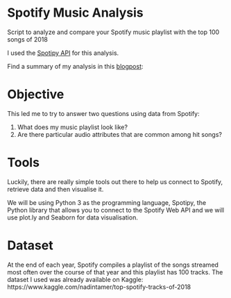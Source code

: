# Spotify Music Analysis
Script to analyze and compare your Spotify music playlist with the top 100 songs of 2018

I used the <a href="https://spotipy.readthedocs.io/en/latest/">Spotipy API</a>  for this analysis.

Find a summary of my analysis in this <a href="https://towardsdatascience.com/do-hit-songs-have-anything-in-common-37599940590 
">blogpost</a>: 

<h1>Objective</h1>
This led me to try to answer two questions using data from Spotify:
<ol>
  <li>What does my music playlist look like?</li>
  <li>Are there particular audio attributes that are common among hit songs?</li>
</ol>

<h1>Tools</h1>
Luckily, there are really simple tools out there to help us connect to Spotify, retrieve data and then visualise it.

We will be using Python 3 as the programming language, Spotipy, the Python library that allows you to connect to the Spotify Web API and we will use plot.ly and Seaborn for data visualisation.

<h1>Dataset</h1>
At the end of each year, Spotify compiles a playlist of the songs streamed most often over the course of that year and this playlist has 100 tracks. The dataset I used was already available on Kaggle: https://www.kaggle.com/nadintamer/top-spotify-tracks-of-2018
